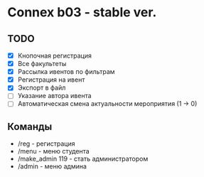 # Connex b03 - stable ver.

## TODO
- [x] Кнопочная регистрация
- [x] Все факультеты
- [x] Рассылка ивентов по фильтрам
- [x] Регистрация на ивент
- [x] Экспорт в файл
- [ ] Указание автора ивента
- [ ] Автоматическая смена актуальности мероприятия (1 -> 0)

## Команды
- /reg - регистрация
- /menu - меню студента
- /make_admin 119 - стать администратором 
- /admin - меню админа